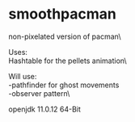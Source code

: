 # smoothpacman
non-pixelated version of pacman\

Uses:\
Hashtable for the pellets animation\

Will use:\
-pathfinder for ghost movements\
-observer pattern\

openjdk 11.0.12 64-Bit
